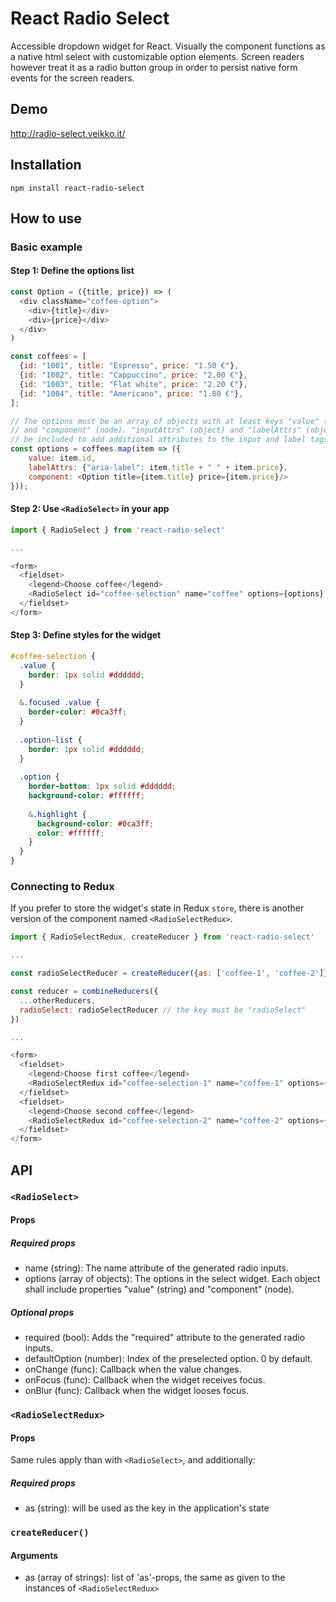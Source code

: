 # React Radio Select

Accessible dropdown widget for React. Visually the component functions as a native html select with customizable option elements. Screen readers however treat it as a radio button group in order to persist native form events for the screen readers.


## Demo
http://radio-select.veikko.it/

## Installation
``` 
npm install react-radio-select  
```

## How to use
### Basic example

#### Step 1: Define the options list
```js
const Option = ({title, price}) => (
  <div className="coffee-option">
    <div>{title}</div>
    <div>{price}</div>
  </div>
)

const coffees = [
  {id: "1001", title: "Espresso", price: "1.50 €"},
  {id: "1002", title: "Cappuccino", price: "2.00 €"},
  {id: "1003", title: "Flat white", price: "2.20 €"},
  {id: "1004", title: "Americano", price: "1.80 €"},
];

// The options must be an array of objects with at least keys "value" (string) 
// and "component" (node). "inputAttrs" (object) and "labelAttrs" (object) may 
// be included to add additional attributes to the input and label tags.
const options = coffees.map(item => ({
    value: item.id,
    labelAttrs: {"aria-label": item.title + " " + item.price},
    component: <Option title={item.title} price={item.price}/>
}));
```

#### Step 2: Use `<RadioSelect>` in your app

```js
import { RadioSelect } from 'react-radio-select'

...

<form>
  <fieldset>
    <legend>Choose coffee</legend>
    <RadioSelect id="coffee-selection" name="coffee" options={options} />
  </fieldset>
</form>
```

#### Step 3: Define styles for the widget

```scss
#coffee-selection {
  .value {
    border: 1px solid #dddddd;
  }
  
  &.focused .value {
    border-color: #0ca3ff;
  }
  
  .option-list {
    border: 1px solid #dddddd;
  }
  
  .option {
    border-bottom: 1px solid #dddddd;
    background-color: #ffffff;
    
    &.highlight {
      background-color: #0ca3ff;
      color: #ffffff;
    }
  }
}
```


### Connecting to Redux
If you prefer to store the widget's state in Redux `store`, there is another version of the component 
named `<RadioSelectRedux>`.

```js
import { RadioSelectRedux, createReducer } from 'react-radio-select'

...

const radioSelectReducer = createReducer({as: ['coffee-1', 'coffee-2']});

const reducer = combineReducers({
  ...otherReducers,
  radioSelect: radioSelectReducer // the key must be "radioSelect"
})

...

<form>
  <fieldset>
    <legend>Choose first coffee</legend>
    <RadioSelectRedux id="coffee-selection-1" name="coffee-1" options={options} />
  </fieldset>
  <fieldset>
    <legend>Choose second coffee</legend>
    <RadioSelectRedux id="coffee-selection-2" name="coffee-2" options={options} />
  </fieldset>
</form>
```

## API

### `<RadioSelect>`

#### Props
##### Required props
- name (string): The name attribute of the generated radio inputs.
- options (array of objects): The options in the select widget. Each object shall include properties "value" (string) and "component" (node).

##### Optional props
- required (bool): Adds the "required" attribute to the generated radio inputs. 
- defaultOption (number): Index of the preselected option. 0 by default.
- onChange (func): Callback when the value changes.
- onFocus (func): Callback when the widget receives focus.
- onBlur (func): Callback when the widget looses focus.

### `<RadioSelectRedux>`

#### Props
Same rules apply than with `<RadioSelect>`, and additionally:

##### Required props
- as (string): will be used as the key in the application's state

### `createReducer()`
#### Arguments
- as (array of strings): list of 'as'-props, the same as given to the instances of `<RadioSelectRedux>`